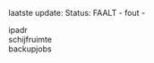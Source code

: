 laatste update: 
Status: FAALT - fout - 
<div class="service R">ipadr</div><div class="service R">schijfruimte</div><div class="service R">backupjobs</div>
